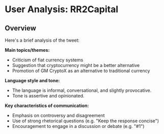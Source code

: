 # User Analysis: RR2Capital

## Overview

Here's a brief analysis of the tweet:

**Main topics/themes:**

* Criticism of fiat currency systems
* Suggestion that cryptocurrency might be a better alternative
* Promotion of GM CryptoX as an alternative to traditional currency

**Language style and tone:**

* The language is informal, conversational, and slightly provocative.
* Tone is assertive and opinionated.

**Key characteristics of communication:**

* Emphasis on controversy and disagreement
* Use of strong rhetorical questions (e.g. "Keep the response concise")
* Encouragement to engage in a discussion or debate (e.g. "#1")